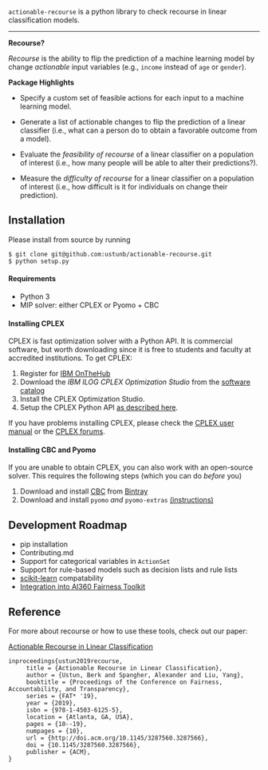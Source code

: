`actionable-recourse` is a python library to check recourse in linear classification models. 

----

**Recourse?**

*Recourse* is the ability to flip the prediction of a machine learning model by change *actionable* input variables (e.g., `income` instead of `age` or `gender`). 

**Package Highlights**

- Specify a custom set of feasible actions for each input to a machine learning model.

- Generate a list of actionable changes to flip the prediction of a linear classifier (i.e., what can a person do to obtain a favorable outcome from a model).

- Evaluate the *feasibility of recourse* of a linear classifier on a population of interest (i.e., how many people will be able to alter their predictions?).

- Measure the *difficulty of recourse* for a linear classifier on a population of interest (i.e., how difficult is it for individuals on change their prediction).

## Installation

Please install from source by running

```
$ git clone git@github.com:ustunb/actionable-recourse.git
$ python setup.py
```

#### Requirements

- Python 3
- MIP solver: either CPLEX or Pyomo + CBC
 
#### Installing CPLEX 

CPLEX is fast optimization solver with a Python API. It is commercial software, but worth downloading since it is free to students and faculty at accredited institutions. To get CPLEX:

1. Register for [IBM OnTheHub](https://ibm.onthehub.com/)
2. Download the *IBM ILOG CPLEX Optimization Studio* from the [software catalog](https://ibm.onthehub.com/WebStore/ProductSearchOfferingList.aspx?srch=CPLEX)
3. Install the CPLEX Optimization Studio.
4. Setup the CPLEX Python API [as described here](https://www.ibm.com/support/knowledgecenter/SSSA5P_12.8.0/ilog.odms.cplex.help/CPLEX/GettingStarted/topics/set_up/Python_setup.html).

If you have problems installing CPLEX, please check the [CPLEX user manual](http://www-01.ibm.com/support/knowledgecenter/SSSA5P/welcome) or the [CPLEX forums](https://www.ibm.com/developerworks/community/forums/html/forum?id=11111111-0000-0000-0000-000000002059). 

#### Installing CBC and Pyomo

If you are unable to obtain CPLEX, you can also work with an open-source solver. This requires the following steps (which you can do *before* you) 

1. Download and install [CBC](https://github.com/coin-or/Cbc) from [Bintray](https://bintray.com/coin-or/download/Cbc)
2. Download and install `pyomo` *and* `pyomo-extras` [(instructions)](http://www.pyomo.org/installation)

## Development Roadmap

- pip installation
- Contributing.md
- Support for categorical variables in `ActionSet`
- Support for rule-based models such as decision lists and rule lists
- [scikit-learn](http://scikit-learn.org/stable/developers/contributing.html#rolling-your-own-estimator) compatability
- [Integration into AI360 Fairness Toolkit](https://www.ibm.com/blogs/research/2018/09/ai-fairness-360/)

## Reference

For more about recourse or how to use these tools, check out our paper:

[Actionable Recourse in Linear Classification](http://www.berkustun.com/docs/actionable_recourse.pdf)
     
```
inproceedings{ustun2019recourse,
     title = {Actionable Recourse in Linear Classification},
     author = {Ustun, Berk and Spangher, Alexander and Liu, Yang},
     booktitle = {Proceedings of the Conference on Fairness, Accountability, and Transparency},
     series = {FAT* '19},
     year = {2019},
     isbn = {978-1-4503-6125-5},
     location = {Atlanta, GA, USA},
     pages = {10--19},
     numpages = {10},
     url = {http://doi.acm.org/10.1145/3287560.3287566},
     doi = {10.1145/3287560.3287566},
     publisher = {ACM},
}
```
